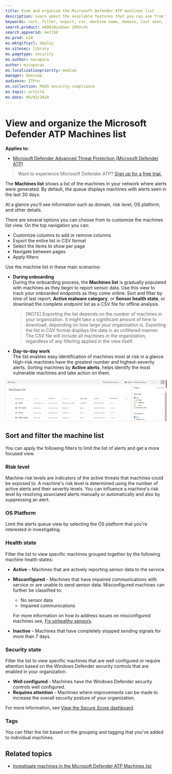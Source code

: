 ```yaml
---
title: View and organize the Microsoft Defender ATP machines list
description: Learn about the available features that you can use from the Machines list such as sorting, filtering, and exporting the list to enhance investigations.
keywords: sort, filter, export, csv, machine name, domain, last seen, internal IP, health state, active alerts, active malware detections, threat category, review alerts, network, connection, malware, type, password stealer, ransomware, exploit, threat, general malware, unwanted software
search.product: eADQiWindows 10XVcnh
search.appverid: met150
ms.prod: w10
ms.mktglfcycl: deploy
ms.sitesec: library
ms.pagetype: security
ms.author: macapara
author: mjcaparas
ms.localizationpriority: medium
manager: dansimp
audience: ITPro
ms.collection: M365-security-compliance 
ms.topic: article
ms.date: 09/03/2018
---
```


# View and organize the Microsoft Defender ATP Machines list

**Applies to:**


- [Microsoft Defender Advanced Threat Protection (Microsoft Defender ATP)](https://go.microsoft.com/fwlink/p/?linkid=2069559)

>Want to experience Microsoft Defender ATP? [Sign up for a free trial.](https://www.microsoft.com/en-us/WindowsForBusiness/windows-atp?ocid=docs-wdatp-machinesview-abovefoldlink)

The **Machines list** shows a list of the machines in your network where alerts were generated. By default, the queue displays machines with alerts seen in the last 30 days.  

At a glance you'll see information such as domain, risk level, OS platform, and other details. 


There are several options you can choose from to customize the machines list view. 
On the top navigation you can:
- Customize columns to add or remove columns 
- Export the entire list in CSV format
- Select the items to show per page
- Navigate between pages
- Apply filters


Use the machine list in these main scenarios:

- **During onboarding**<br>
  During the onboarding process, the **Machines list** is gradually populated with machines as they begin to report sensor data. Use this view to track your onboarded endpoints as they come online. Sort and filter by time of last report, **Active malware category**, or **Sensor health state**, or download the complete endpoint list as a CSV file for offline analysis.
    
    >[NOTE]
    > Exporting the list depends on the number of machines in your organization. It might take a significant amount of time to download, depending on how large your organization is.
Exporting the list in CSV format displays the data in an unfiltered manner. The CSV file will include all machines in the organization, regardless of any filtering applied in the view itself.

- **Day-to-day work** <br>
  The list enables easy identification of machines most at risk in a glance. High-risk machines have the greatest number and highest-severity alerts. Sorting machines by **Active alerts**, helps identify the most vulnerable machines and take action on them.


![Image of machines list with list of machines](images/machines-list.png)

## Sort and filter the machine list
You can apply the following filters to limit the list of alerts and get a more focused view. 


### Risk level
Machine risk levels are indicators of the active threats that machines could be exposed to. A machine's risk level is determined using the number of active alerts and their severity levels. You can influence a machine's risk level by resolving associated alerts manually or automatically and also by suppressing an alert.

### OS Platform
Limit the alerts queue view by selecting the OS platform that you're interested in investigating.

### Health state
Filter the list to view specific machines grouped together by the following machine health states:

- **Active** – Machines that are actively reporting sensor data to the service.
- **Misconfigured** – Machines that have impaired communications with service or are unable to send sensor data. Misconfigured machines can further be classified to:
  - No sensor data
  - Impaired communications

  For more information on how to address issues on misconfigured machines see,  [Fix unhealthy sensors](fix-unhealhty-sensors.md).
-	**Inactive** – Machines that have completely stopped sending signals for more than 7 days.


### Security state
Filter the list to view specific machines that are well configured or require attention based on the Windows Defender security controls that are enabled in your organization. 


- **Well configured** - Machines have the Windows Defender security controls well configured. 
- **Requires attention** - Machines where improvements can be made to increase the overall security posture of your organization.

For more information, see [View the Secure Score dashboard](secure-score-dashboard.md).

### Tags
You can filter the list based on the grouping and tagging that you've added to individual machines. 


## Related topics
- [Investigate machines in the Microsoft Defender ATP Machines list](investigate-machines.md)


